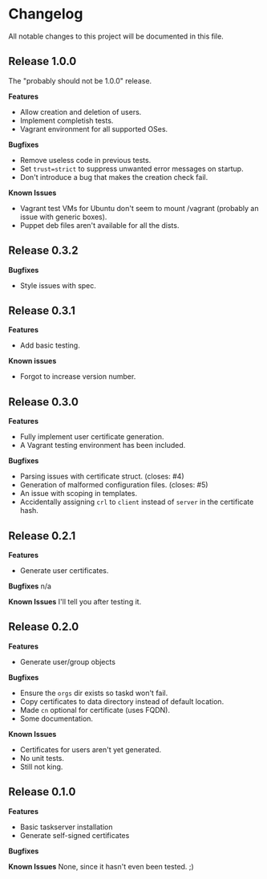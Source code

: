 # Changelog

All notable changes to this project will be documented in this file.

## Release 1.0.0

The "probably should not be 1.0.0" release.

**Features**
* Allow creation and deletion of users.
* Implement completish tests.
* Vagrant environment for all supported OSes.

**Bugfixes**
* Remove useless code in previous tests.
* Set `trust=strict` to suppress unwanted error messages on startup.
* Don't introduce a bug that makes the creation check fail.

**Known Issues**
* Vagrant test VMs for Ubuntu don't seem to mount /vagrant (probably an issue
  with generic boxes).
* Puppet deb files aren't available for all the dists.

## Release 0.3.2

**Bugfixes**
* Style issues with spec.

## Release 0.3.1

**Features**
* Add basic testing.

**Known issues**
* Forgot to increase version number.

## Release 0.3.0

**Features**
* Fully implement user certificate generation.
* A Vagrant testing environment has been included.

**Bugfixes**
* Parsing issues with certificate struct. (closes: #4)
* Generation of malformed configuration files. (closes: #5)
* An issue with scoping in templates.
* Accidentally assigning `crl` to `client` instead of `server` in the
  certificate hash.

## Release 0.2.1

**Features**
* Generate user certificates.

**Bugfixes**
n/a

**Known Issues**
I'll tell you after testing it.

## Release 0.2.0

**Features**
* Generate user/group objects

**Bugfixes**
* Ensure the `orgs` dir exists so taskd won't fail.
* Copy certificates to data directory instead of default location.
* Made `cn` optional for certificate (uses FQDN).
* Some documentation.

**Known Issues**
* Certificates for users aren't yet generated.
* No unit tests.
* Still not king.

## Release 0.1.0

**Features**
* Basic taskserver installation
* Generate self-signed certificates

**Bugfixes**

**Known Issues**
None, since it hasn't even been tested. ;)
